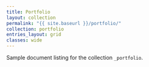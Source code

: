 ```yaml
---
title: Portfolio
layout: collection
permalink: "{{ site.baseurl }}/portfolio/"
collection: portfolio
entries_layout: grid
classes: wide
---
```


Sample document listing for the collection `_portfolio`.
